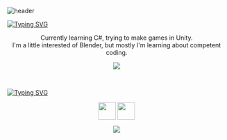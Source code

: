 ![header](https://capsule-render.vercel.app/api?type=waving&color=timeGradient&height=256&section=header&text=Hi%20there%20👋&fontSize=75&animation=fadeIn&fontAlignY=38&desc=Welcome%20to%20my%20GitHub%20profile!&descAlignY=55&descAlign=50)

[![Typing SVG](https://readme-typing-svg.herokuapp.com?font=Work+Sans&weight=600&duration=6000&pause=800&color=F7F7F7&background=0D1117&center=true&vCenter=true&repeat=false&width=1080&height=20&lines=I'm+Pavel)](https://git.io/typing-svg)
<p align="center">
  Currently learning C#, trying to make games in Unity.
  <br>I'm a little interested of Blender, but mostly I'm learning about competent coding.
</p>

<p align="center">
  <a href="https://skillicons.dev">
    <img src="https://skillicons.dev/icons?i=cs,vscode,unity,github,blender"/>
  </a>
</p>

<br>

[![Typing SVG](https://readme-typing-svg.herokuapp.com?font=Work+Sans&weight=600&pause=1000&color=F7F7F7&background=0D1117&center=true&vCenter=true&repeat=false&width=980&height=20&lines=%F0%9F%93%AB+How+to+reach+me%3A)](https://git.io/typing-svg)
<p align="center">
  <a href="https://habr.com/users/Opodlinok/" target="blank"><img align="center" src="https://assets.habr.com/habr-web/img/favicons/apple-touch-icon-76.png" alt="" height="40" width="40" /></a>
  <a href="https://t.me/opodlinok" target="blank"><img align="center" src="https://cdn3.iconfinder.com/data/icons/social-media-chamfered-corner/154/telegram-512.png" alt="" height="40" width="40" /></a>
</p>

<p align="center">
  <a href="https://github.com/opodlinok">
  <img src="https://komarev.com/ghpvc/?username=opodlinok&color=orange&style=flat)" />
</a>
</p>
